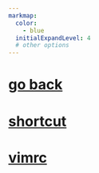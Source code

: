 ```yaml
---
markmap:
  color:
    - blue
  initialExpandLevel: 4
  # other options
---
```


# [go back](../index.html)
# [shortcut](shortcut/index.html)
# [vimrc](vimrc/index.html)
